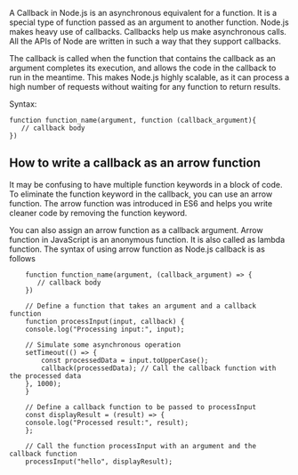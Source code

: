 A Callback in Node.js is an asynchronous equivalent for a function. It is a special type of function passed as an argument to another function. Node.js makes heavy use of callbacks. Callbacks help us make asynchronous calls. All the APIs of Node are written in such a way that they support callbacks.

The callback is called when the function that contains the callback as an argument completes its execution, and allows the code in the callback to run in the meantime. This makes Node.js highly scalable, as it can process a high number of requests without waiting for any function to return results.

Syntax:
    
    function function_name(argument, function (callback_argument){
       // callback body 
    })


## How to write a callback as an arrow function
It may be confusing to have multiple function keywords in a block of code. To eliminate the function keyword in the callback, you can use an arrow function. The arrow function was introduced in ES6 and helps you write cleaner code by removing the function keyword.


You can also assign an arrow function as a callback argument. Arrow function in JavaScript is an anonymous function. It is also called as lambda function. The syntax of using arrow function as Node.js callback is as follows

        function function_name(argument, (callback_argument) => { 
           // callback body 
        })

        // Define a function that takes an argument and a callback function
        function processInput(input, callback) {
        console.log("Processing input:", input);
        
        // Simulate some asynchronous operation
        setTimeout(() => {
            const processedData = input.toUpperCase();
            callback(processedData); // Call the callback function with the processed data
        }, 1000);
        }
    
        // Define a callback function to be passed to processInput
        const displayResult = (result) => {
        console.log("Processed result:", result);
        };
    
        // Call the function processInput with an argument and the callback function
        processInput("hello", displayResult);
